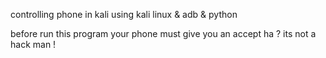 controlling phone in kali
using kali linux & adb & python

before run this program your phone must give you an accept 
ha ? its not a hack man !
